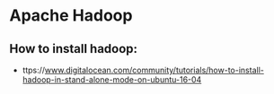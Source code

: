 # Apache Hadoop
## How to install hadoop: 
* ttps://www.digitalocean.com/community/tutorials/how-to-install-hadoop-in-stand-alone-mode-on-ubuntu-16-04
